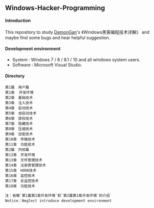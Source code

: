 ## Windows-Hacker-Programming  
#### Introduction  
This repository to study [DemonGan](https://github.com/DemonGan)'s 《Windows黑客编程技术详解》 and maybe find some bugs and hear helpful suggestion.  
#### Development environment  
- System : Windows 7 / 8 / 8.1 / 10 and all windows system users.  
- Software :  Microsoft Visual Studio.  
#### Directory  
```
第1篇　用户篇
第1章  开发环境
第2章　基础技术
第3章　注入技术
第4章　启动技术
第5章　自启动技术
第6章　提权技术
第7章　隐藏技术
第8章　压缩技术
第9章　加密技术
第10章　传输技术
第11章　功能技术
第2篇　内核篇
第12章　开发环境
第13章　文件管理技术
第14章　注册表管理技术
第15章　HOOK技术
第16章　监控技术
第17章　反监控技术
第18章　功能技术

注：省略`第1篇第1章开发环境`和`第2篇第1章开发环境`的介绍
Notice：Neglect introduce development environment
```
